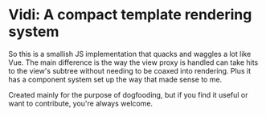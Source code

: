 # Vidi: A compact template rendering system
So this is a smallish JS implementation that quacks and waggles a lot like
Vue. The main difference is the way the view proxy is handled can take hits
to the view's subtree without needing to be coaxed into rendering. Plus it
has a component system set up the way that made sense to me.

Created mainly for the purpose of dogfooding, but if you find it useful or
want to contribute, you're always welcome.
